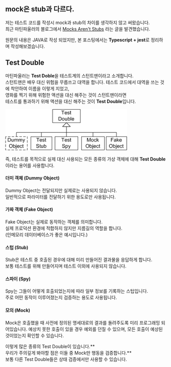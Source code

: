 ## mock은 stub과 다르다.

저는 테스트 코드를 작성시 mock과 stub의 차이를 생각하지 않고 써왔습니다.  
최근 마틴파울러의 블로그에서 [Mocks Aren't Stubs](https://martinfowler.com/articles/mocksArentStubs.html) 라는 글을 발견했습니다.

원문의 내용은 JAVA로 작성 되었지만, 본 포스팅에서는 **Typescript + jest**로 정리하며 작성해보겠습니다.

## Test Double

마틴파울러는 **Test Doble**을 테스트계의 스턴트맨이라고 소개합니다.  
스턴트맨은 배우 대신 위험을 무릅쓰고 대역을 합니다. 테스트 코드에서 대역을 쓰는 것에 착안하여 이름을 이렇게 지었고,  
영화를 찍기 위해 위험한 액션을 대신 해주는 것이 스턴트맨이라면  
테스트를 통과하기 위해 액션을 대신 해주는 것이 **Test Double**입니다.

![1](./1.gif)

즉, 테스트를 목적으로 실제 대신 사용되는 모든 종류의 가상 객체에 대해 **Test Double**이라는 용어를 사용합니다.

#### 더미 객체 (Dummy Object)

Dummy Object는 전달되지만 실제로는 사용되지 않습니다.  
일반적으로 파라미터를 전달하기 위한 용도로만 사용됩니다.

#### 가짜 객체 (Fake Object)

Fake Object는 실제로 동작하는 객체를 의미합니다.  
실제 프로덕션 환경에 적합하지 않지만 지름길의 역할을 합니다.  
(인메모리 데이터베이스가 좋은 예시입니다.)

#### 스텁 (Stub)

Stub은 테스트 중 호출된 경우에 대해 미리 만들어진 결과물을 응답하게 합니다.  
보통 테스트를 위해 만들어지며 테스트 이외에 사용되지 않습니다.

#### 스파이 (Spy)

Spy는 그들이 어떻게 호출되었는지에 따라 일부 정보를 기록하는 스텁입니다.  
주로 어떤 동작이 이루어졌는지 검증하는 용도로 사용됩니다.

#### 모의 (Mock)

Mock은 호출했을 때 사전에 정의된 명세대로의 결과를 돌려주도록 미리 프로그래밍 되어있습니다.
예상치 못한 호출이 있을 경우 예외를 던질 수 있으며, 모든 호출이 예상된 것이었는지 확인할 수 있습니다.

이렇게 많은 종류의 Test Double이 있습니다.**  
우리가 주의깊게 봐야할 점은 이들 중 Mock만 행동을 검증합니다.**  
보통 다른 Test Double들은 상태 검증에서만 사용할 수 있습니다.